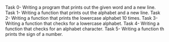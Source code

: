Task 0- Writing a program that prints out the given word and a new line.
Task 1- Writing a function that prints out the alphabet and a new line.
Task 2- Writing a function that prints the lowercase alphabet 10 times.
Task 3- Writing a function that checks for a lowercase alphabet.
Task 4- Writing a function that checks for an alphabet character.
Task 5- Writing a function th prints the sign of a number.
